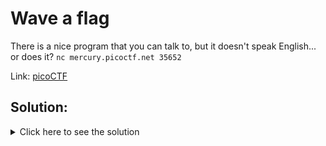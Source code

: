 # Wave a flag

There is a nice program that you can talk to, but it doesn't speak English... or does it? `nc mercury.picoctf.net 35652`

Link: [picoCTF](https://play.picoctf.org/practice/challenge/156?page=1&search=)

## Solution:

<details>
	<summary>Click here to see the solution</summary>

1.  Running the command will display a sequence of numbers. Lets's copy them in a file and see if we can find a pattern.

2.  The numbers are in the range of 0 to 255. This is the range of ASCII characters. Let's convert the numbers to ASCII characters.

3.  The flag is `picoCTF{g00d_k1tty!_n1c3_k1tty!_9b3b7392}`.

All the code can be found in [solve.py](./solve.py)

</details>
